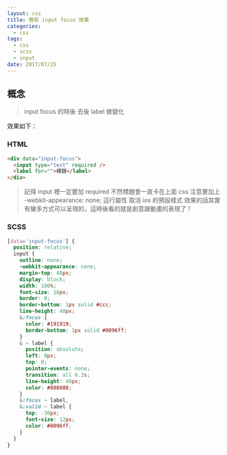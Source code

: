 ```yaml
---
layout: css
title: 簡易 input focus 效果
categories:
  - css
tags:
  - css
  - scss
  - input
date: 2017/07/25
---
```


## 概念

> input focus 的時後 去後 label 做變化

效果如下：


### HTML

```html
<div data="input-focus">
  <input type="text" required />
  <label for="">標題</label>
</div>
```

> 記得 input 裡一定要加 required 不然標題會一直卡在上面
> css 注意要加上 -webkit-appearance: none; 這行屬性 取消 ios 的預設樣式
> 效果的話其實有蠻多方式可以呈現的，這時後看的就是創意跟動畫的表現了！

### SCSS

```css
[data='input-focus'] {
  position: relative;
  input {
    outline: none;
    -webkit-appearance: none;
    margin-top: 40px;
    display: block;
    width: 100%;
    font-size: 18px;
    border: 0;
    border-bottom: 1px solid #ccc;
    line-height: 40px;
    &:focus {
      color: #191919;
      border-bottom: 1px solid #0096ff;
    }
    & ~ label {
      position: absolute;
      left: 0px;
      top: 0;
      pointer-events: none;
      transition: all 0.3s;
      line-height: 40px;
      color: #808080;
    }
    &:focus ~ label,
    &:valid ~ label {
      top: -30px;
      font-size: 12px;
      color: #0096ff;
    }
  }
}
```

